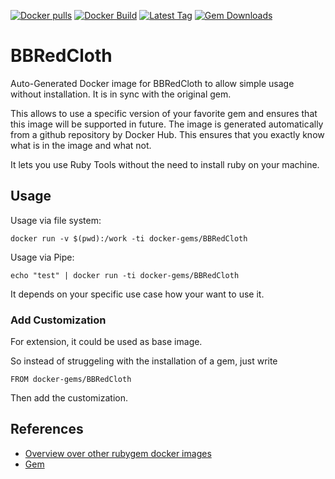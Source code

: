 [![Docker pulls](https://img.shields.io/docker/pulls/rubygem/BBRedCloth.svg)](https://hub.docker.com/r/rubygem/BBRedCloth/)
[![Docker Build](https://img.shields.io/docker/automated/rubygem/BBRedCloth.svg)](https://hub.docker.com/r/rubygem/BBRedCloth/)
[![Latest Tag](https://img.shields.io/github/tag/docker-rubygem/BBRedCloth.svg)](https://hub.docker.com/r/rubygem/BBRedCloth/)
[![Gem Downloads](https://img.shields.io/gem/dt/BBRedCloth.svg)](https://rubygems.org/gems/BBRedCloth/)
# BBRedCloth

Auto-Generated Docker image for BBRedCloth to allow simple usage without installation.
It is in sync with the original gem.

This allows to use a specific version of your favorite gem and ensures that this image will be supported in future.
The image is generated automatically from a github repository by Docker Hub.
This ensures that you exactly know what is in the image and what not.

It lets you use Ruby Tools without the need to install ruby on your machine.

## Usage

Usage via file system:

`docker run -v $(pwd):/work -ti docker-gems/BBRedCloth`

Usage via Pipe:

`echo "test" | docker run -ti docker-gems/BBRedCloth`

It depends on your specific use case how your want to use it.

### Add Customization

For extension, it could be used as base image.

So instead of struggeling with the installation of a gem, just write

`FROM docker-gems/BBRedCloth`

Then add the customization.

## References

 - [Overview over other rubygem docker images](https://github.com/thinkbot/docker-rubygem)
 - [Gem](https://rubygems.org/gems/BBRedCloth/)
